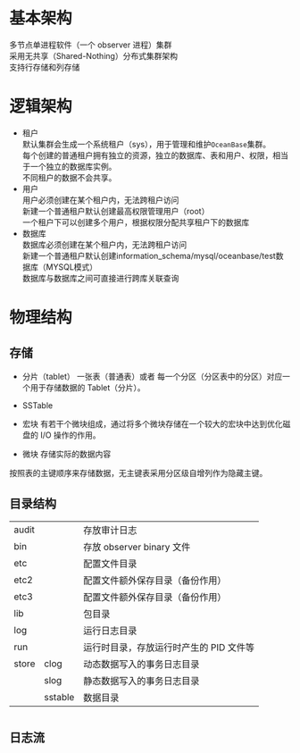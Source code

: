 
# 基本架构
多节点单进程软件（一个 observer 进程）集群     
采用无共享（Shared-Nothing）分布式集群架构     
支持行存储和列存储    

# 逻辑架构
- 租户       
  默认集群会生成一个系统租户（sys），用于管理和维护`OceanBase`集群。       
  每个创建的普通租户拥有独立的资源，独立的数据库、表和用户、权限，相当于一个独立的数据库实例。         
  不同租户的数据不会共享。     
- 用户     
  用户必须创建在某个租户内，无法跨租户访问        
  新建一个普通租户默认创建最高权限管理用户（root）       
  一个租户下可以创建多个用户，根据权限分配共享租户下的数据库    
- 数据库     
  数据库必须创建在某个租户内，无法跨租户访问      
  新建一个普通租户默认创建information_schema/mysql/oceanbase/test数据库（MYSQL模式）       
  数据库与数据库之间可直接进行跨库关联查询

# 物理结构

## 存储
- 分片（tablet）
  一张表（普通表）或者 每一个分区（分区表中的分区）对应一个用于存储数据的 Tablet（分片）。
- SSTable  

- 宏块
  有若干个微块组成，通过将多个微块存储在一个较大的宏块中达到优化磁盘的 I/O 操作的作用。
- 微块
  存储实际的数据内容

按照表的主键顺序来存储数据，无主键表采用分区级自增列作为隐藏主键。

## 目录结构
|             |         |                                         |
| ----------- | ------- | --------------------------------------- |
| audit       |         | 存放审计日志                            |
| bin         |         | 存放 observer binary 文件               |
| etc         |         | 配置文件目录                                |
| etc2        |         | 配置文件额外保存目录（备份作用）        |
| etc3        |         | 配置文件额外保存目录（备份作用）        |
| lib         |         | 包目录                                  |
| log         |         | 运行日志目录                            |
| run         |         | 运行时目录，存放运行时产生的 PID 文件等 |
| store       | clog    | 动态数据写入的事务日志目录              |
|             | slog    | 静态数据写入的事务日志目录              |
|             | sstable | 数据目录                                |

# 
## 日志流
